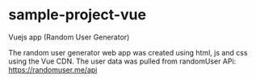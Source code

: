 # sample-project-vue
Vuejs app (Random User Generator)

The random user generator web app was created using html, js and css using the Vue CDN. The user data was pulled from randomUser APi: https://randomuser.me/api
